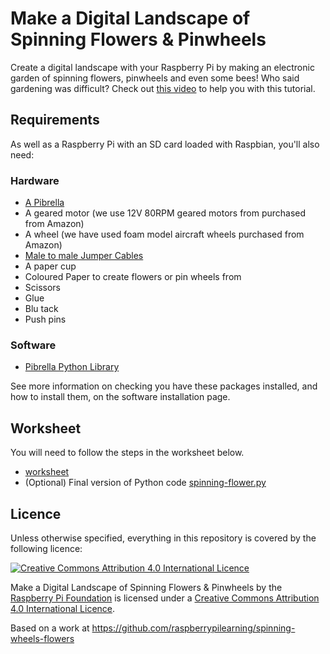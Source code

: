 # Make a Digital Landscape of Spinning Flowers & Pinwheels

Create a digital landscape with your Raspberry Pi by making an electronic garden of spinning flowers, pinwheels and even some bees! Who said gardening was difficult? Check out [this video](https://www.youtube.com/watch?v=4Fs7y7gZIag) to help you with this tutorial.

## Requirements
As well as a Raspberry Pi with an SD card loaded with Raspbian, you'll also need:

### Hardware
- [A Pibrella](http://www.pibrella.com)
- A geared motor (we use 12V 80RPM geared motors from purchased from Amazon)
- A wheel (we have used foam model aircraft wheels purchased from Amazon)
- [Male to male Jumper Cables](http://shop.pimoroni.com/products/jumper-jerky)
- A paper cup
- Coloured Paper to create flowers or pin wheels from
- Scissors
- Glue
- Blu tack
- Push pins

### Software
- [Pibrella Python Library](http://pibrella.com/#setup)

See more information on checking you have these packages installed, and how to install them, on the software installation page.

## Worksheet
You will need to follow the steps in the worksheet below.

- [worksheet](worksheet.md)
- (Optional) Final version of Python code [spinning-flower.py]()

## Licence
Unless otherwise specified, everything in this repository is covered by the following licence:

[![Creative Commons Attribution 4.0 International Licence](http://i.creativecommons.org/l/by-sa/4.0/88x31.png)](http://creativecommons.org/licenses/by-sa/4.0/)

Make a Digital Landscape of Spinning Flowers & Pinwheels by the [Raspberry Pi Foundation](http://www.raspberrypi.org) is licensed under a [Creative Commons Attribution 4.0 International Licence](http://creativecommons.org/licenses/by-sa/4.0/).

Based on a work at https://github.com/raspberrypilearning/spinning-wheels-flowers
